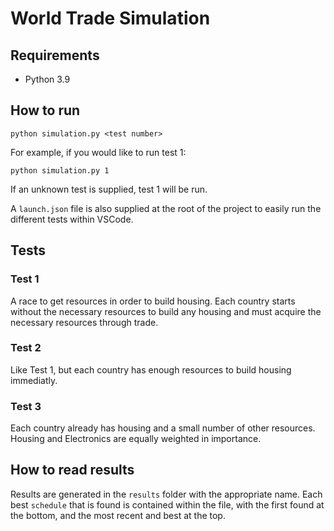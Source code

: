 # World Trade Simulation

## Requirements

- Python 3.9

## How to run

`python simulation.py <test number>`

For example, if you would like to run test 1:

`python simulation.py 1`

If an unknown test is supplied, test 1 will be run.

A `launch.json` file is also supplied at the root of the project to easily run the different tests within VSCode.

## Tests

### Test 1

A race to get resources in order to build housing. Each country starts without the necessary resources to build any housing and must acquire the necessary resources through trade.

### Test 2

Like Test 1, but each country has enough resources to build housing immediatly.

### Test 3

Each country already has housing and a small number of other resources. Housing and Electronics are equally weighted in importance.

## How to read results

Results are generated in the `results` folder with the appropriate name. Each best `schedule` that is found is contained within the file, with the first found at the bottom, and the most recent and best at the top.
